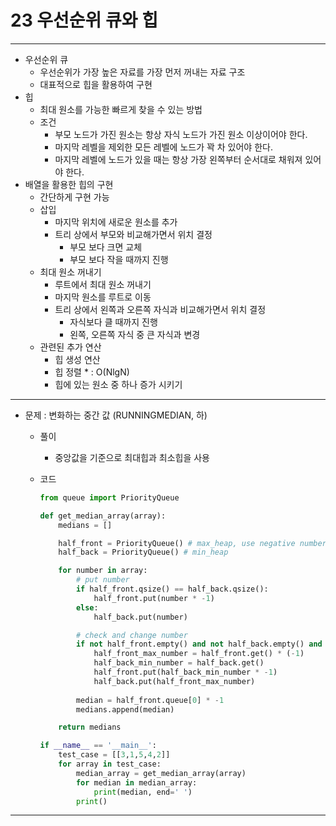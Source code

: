 # 23 우선순위 큐와 힙

---

- 우선순위 큐
    - 우선순위가 가장 높은 자료를 가장 먼저 꺼내는 자료 구조
    - 대표적으로 힙을 활용하여 구현
- 힙
    - 최대 원소를 가능한 빠르게 찾을 수 있는 방법
    - 조건
        - 부모 노드가 가진 원소는 항상 자식 노드가 가진 원소 이상이어야 한다.
        - 마지막 레벨을 제외한 모든 레벨에 노드가 꽉 차 있어야 한다.
        - 마지막 레벨에 노드가 있을 때는 항상 가장 왼쪽부터 순서대로 채워져 있어야 한다.
- 배열을 활용한 힙의 구현
    - 간단하게 구현 가능
    - 삽입
        - 마지막 위치에 새로운 원소를 추가
        - 트리 상에서 부모와 비교해가면서 위치 결정
            - 부모 보다 크면 교체
            - 부모 보다 작을 때까지 진행
    - 최대 원소 꺼내기
        - 루트에서 최대 원소 꺼내기
        - 마지막 원소를 루트로 이동
        - 트리 상에서 왼쪽과 오른쪽 자식과 비교해가면서 위치 결정
            - 자식보다 클 때까지 진행
            - 왼쪽, 오른쪽 자식 중 큰 자식과 변경
    - 관련된 추가 연산
        - 힙 생성 연산
        - 힙 정렬 * : O(NlgN)
        - 힙에 있는 원소 중 하나 증가 시키기

---

- 문제 : 변화하는 중간 값 (RUNNINGMEDIAN, 하)
    - 풀이
        - 중앙값을 기준으로 최대힙과 최소힙을 사용
    - 코드
        
        ```python
        from queue import PriorityQueue
        
        def get_median_array(array):
            medians = []
        
            half_front = PriorityQueue() # max_heap, use negative number
            half_back = PriorityQueue() # min_heap
        
            for number in array:
                # put number
                if half_front.qsize() == half_back.qsize():
                    half_front.put(number * -1)
                else:
                    half_back.put(number)
        
                # check and change number
                if not half_front.empty() and not half_back.empty() and not (half_front.queue[0] * -1 < half_back.queue[0]):
                    half_front_max_number = half_front.get() * (-1)
                    half_back_min_number = half_back.get()
                    half_front.put(half_back_min_number * -1)
                    half_back.put(half_front_max_number)
                
                median = half_front.queue[0] * -1
                medians.append(median)
        
            return medians
        
        if __name__ == '__main__':
            test_case = [[3,1,5,4,2]]
            for array in test_case:
                median_array = get_median_array(array)
                for median in median_array:
                    print(median, end=' ')
                print()
        ```
        

---
